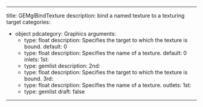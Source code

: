 
---
title: GEMglBindTexture
description: bind a named texture to a texturing target
categories:
  - object
pdcategory: Graphics
arguments:
    - type: float
      description: Specifies the target to which the texture is bound.
      default: 0
    - type: float
      description: Specifies the name of a texture.
      default: 0
inlets:
  1st:
    - type: gemlist
      description:
  2nd:
    - type: float
      description: Specifies the target to which the texture is bound.
  3rd:
    - type: float
      description: Specifies the name of a texture.
outlets:
  1st:
    - type: gemlist
draft: false
---

